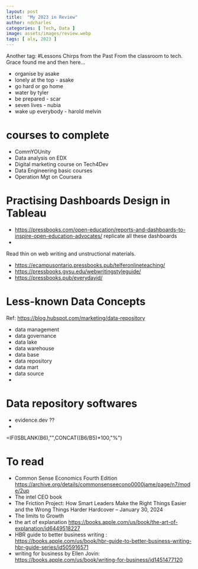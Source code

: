```yaml
---
layout: post
title:  "My 2023 in Review"
author: ndcharles
categories: [ Tech, Data ]
image: assets/images/review.webp
tags: [ alx, 2023 ]
---
```



Another tag: #Lessons
Chirps from the Past 
From the classroom to tech. Grace found me and then here...


- organise by asake 
- lonely at the top - asake 
- go hard or go home 
- water by tyler 
- be prepared - scar
- seven lives - nubia 
- wake up everybody - harold melvin 


# courses to complete 
- CommYOUnity
- Data analysis on EDX
- Digital marketing course on Tech4Dev 
- Data Engineering basic courses
- Operation Mgt on Coursera


# Practising Dashboards Design in Tableau
- https://pressbooks.com/open-education/reports-and-dashboards-to-inspire-open-education-advocates/ replicate all these dashboards 
- 

Read thin on web writing and unstructional materials.
- https://ecampusontario.pressbooks.pub/telferonlineteaching/
- https://pressbooks.gvsu.edu/webwritingstyleguide/
- https://pressbooks.pub/everydayid/


# Less-known Data Concepts
Ref: https://blog.hubspot.com/marketing/data-repository
- data management
- data governance
- data lake
- data warehouse
- data base
- data repository
- data mart 
- data source
- 

# Data repository softwares
- evidence.dev ??
- 



=IF(ISBLANK(B6),"",CONCAT((B6/B5)*100,"%") 


# To read 
- Common Sense Economics Fourth Edition https://archive.org/details/commonsenseecono0000jame/page/n7/mode/2up
- The intel CEO book 
- The Friction Project: How Smart Leaders Make the Right Things Easier and the Wrong Things Harder Hardcover – January 30, 2024
- The limits to Growth 
- the art of explanation https://books.apple.com/us/book/the-art-of-explanation/id6449518227
- HBR guide to better business writing : https://books.apple.com/us/book/hbr-guide-to-better-business-writing-hbr-guide-series/id505916571
- writing for business by Ellen Jovin: https://books.apple.com/us/book/writing-for-business/id1451477120

